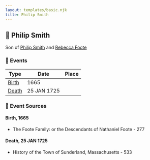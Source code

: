 ```yaml
---
layout: templates/basic.njk
title: Philip Smith
---
```

## 🔵 Philip Smith

Son of [Philip Smith](/people/6/61981014) and [Rebecca Foote](/people/3/32470572)

### 📆 Events

Type | Date | Place
------ | ------ | ------
[Birth](#event-3fea751b-203a-412a-8593-a84e81904125) | 1665 |
[Death](#event-8aa370fd-4d68-4f88-923c-c71cd9124d15) | 25 JAN 1725 |

### 📰 Event Sources

#### <a id="event-3fea751b-203a-412a-8593-a84e81904125"></a> Birth, 1665
* The Foote Family: or the Descendants of Nathaniel Foote  - 277

#### <a id="event-8aa370fd-4d68-4f88-923c-c71cd9124d15"></a> Death, 25 JAN 1725
* History of the Town of Sunderland, Massachusetts  - 533
